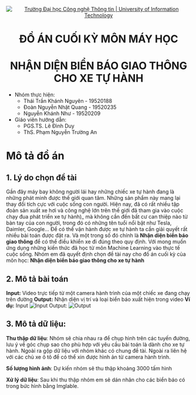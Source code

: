 
<!-- Banner -->
<p align="center">
  <a href="https://www.uit.edu.vn/" title="Trường Đại học Công nghệ Thông tin" style="border: none;">
    <img src="https://i.imgur.com/WmMnSRt.png" alt="Trường Đại học Công nghệ Thông tin | University of Information Technology">
  </a>
</p>

<!-- Title -->
<h1 align="center"><b>ĐỒ ÁN CUỐI KỲ MÔN MÁY HỌC</b></h1>
<h1 align="center"><b>NHẬN DIỆN BIỂN BÁO GIAO THÔNG CHO XE TỰ HÀNH</b></h1>

- Nhóm thực hiện:
	* Thái Trần Khánh Nguyên - 19520188
	* Đoàn Nguyễn Nhật Quang - 19520235
	* Nguyễn Khánh Như - 19520209
- Giáo viên hướng dẫn:
	* PGS.TS. Lê Đình Duy
	* ThS. Phạm Nguyễn Trường An

# Mô tả đồ án
## 1. Lý do chọn đề tài
Gần đây máy bay không người lái hay những chiếc xe tự hành đang là những phát minh được thế giới quan tâm. Những sản phẩm này mang lại thay đổi tích cực với cuộc sống con người.
Hiện nay, đã có rất nhiều tập đoàn sản xuất xe hơi và công nghệ lớn trên thế giới đã tham gia vào cuộc chạy đua phát triển xe tự hành)_ mà không cần đến bất cư can thiệp nào từ bàn tay của con người, trong đó có những tên tuổi nổi bật như Tesla, Daimler, Google… Để có thể vận hành được xe tự hành ta cần giải quyết rất nhiều bài toán được đặt ra. Và một trong số đó chính là **Nhận diện biển báo giao thông** để có thể điều khiển xe đi đúng theo quy định. 
Với mong muốn ứng dụng những kiến thức đã học từ môn Machine Learning vào thực tế cuộc sống. Nhóm em đã quyết định chọn đề tài nay cho đồ án cuối kỳ của môn học:
**Nhận diện biển báo giao thông cho xe tự hành**

## 2. Mô tả bài toán
**Input:** 
Video trực tiếp từ một camera hành trình của một chiếc xe đang chạy trên đường
**Output:**
Nhận diện vị trí và loại biển báo xuất hiện trong video
**Ví dụ:**
Input
![Input](https://i0.wp.com/s1.uphinh.org/2021/06/17/3565f31d0c1ff841a10e.jpg)
Output:
![Output](https://i0.wp.com/s1.uphinh.org/2021/06/17/3565f31d0c1ff841a10eOut.jpg)

## 3. Mô tả dữ liệu:
**Thu thập dữ liệu**: Nhóm sẽ chia nhau ra để chụp hình trên các tuyến đường, lưu ý về góc chụp sao cho phù hợp với yêu cầu bài toán là dành cho xe tự hành. Ngoài ra gộp dữ liệu với nhóm khác có chung đề tài. Ngoài ra liên hệ với các chủ xe ô tô để có thể xin được hình ản từ camera hành trình.

**Số lượng hình ảnh**: Dự kiến nhóm sẽ thu thập khoảng 3000 tấm hình

**Xử lý dữ liệu**: Sau khi thu thập nhóm em sẽ dán nhãn cho các biển báo có trong bức hình bằng Imglable.